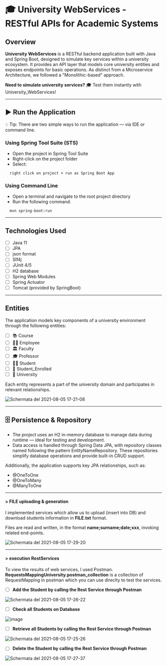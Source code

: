 # 🎓 University WebServices - RESTful APIs for Academic Systems
## Overview

**University WebServices** is a RESTful backend application built with Java and Spring Boot, designed to simulate key services within a university ecosystem. 
It provides an API layer that models core university entities and exposes endpoints for basic operations. As distinct from a Microservice Architecture, we followed a "Monolithic-based" approach.

**Need to simulate university services?** 🎓 Test them instantly with University_WebServices!

---

## ▶️ Run the Application
💡 Tip: There are two simple ways to run the application — via IDE or command line.

### Using Spring Tool Suite (STS)
- Open the project in Spring Tool Suite
- Right-click on the project folder
- Select:

```
  right click on project + run as Spring Boot App
```

### Using Command Line
- Open a terminal and navigate to the root project directory
- Run the following command:

```
  mvn spring-boot:run
```

---

## Technologies Used

- [ ] Java 11
- [ ] JPA
- [ ] json format
- [ ] Slf4j
- [ ] JUnit 4/5
- [ ] H2 database
- [ ] Spring Web Modules
- [ ] Spring Actuator
- [ ] Tomcat (provided by SpringBoot)

---

## Entities
The application models key components of a university environment through the following entities:

- [ ] 📚 Course
- [ ] 👩‍💼 Employee
- [ ] 🏛️ Faculty
- [ ] 🎓 Professor
- [ ] 👨‍🎓 Student
- [ ] 📝 Student_Enrolled
- [ ] 🏫 University

Each entity represents a part of the university domain and participates in relevant relationships.

![Schermata del 2021-08-05 17-21-08](https://user-images.githubusercontent.com/45211249/128376030-3bfba1ae-3a32-458d-9317-3f7dacfe79da.png)


---

## 🗄️ Persistence & Repository

- The project uses an H2 in-memory database to manage data during runtime — ideal for testing and development.
- Data access is handled through Spring Data JPA, with repository classes named following the pattern EntityNameRepository. These repositories simplify database operations and provide built-in CRUD support.


Additionally, the application supports key JPA relationships, such as:
- @OneToOne
- @OneToMany
- @ManyToOne

--- 

#### > FILE uploading & generation

I implemented services which allow us to upload (insert into DB) and download students information in **FILE.txt** format. 

Files are read and written, in the format **name;surname;date;xxx**, invoking related end-points.

![Schermata del 2021-08-05 17-29-20](https://user-images.githubusercontent.com/45211249/128377448-4ff7c4ac-b4a7-42ec-a2f1-d4eb2bacce04.png)


--- 

#### > execution RestServices 

To view the results of web services, I used Postman. 
**RequestsMappingUniversity.postman_collection** is a collection of RequestMapping in postman which you can use direclty to test the services.

- [ ] **Add the Student by calling the Rest Service through Postman**

![Schermata del 2021-08-05 17-26-22](https://user-images.githubusercontent.com/45211249/128376943-02e4bf71-01e1-4c06-8ead-cf53ad1845de.png)

- [ ] **Check all Students on Database**

![image](https://user-images.githubusercontent.com/45211249/123134899-8ee8e800-d451-11eb-828f-4ce07321387a.png)

- [ ] **Retrieve all Students by calling the Rest Service through Postman**

![Schermata del 2021-08-05 17-25-26](https://user-images.githubusercontent.com/45211249/128376716-250e0733-6f27-4ce2-bdcf-575253248a01.png)

- [ ] **Delete the Student by calling the Rest Service through Postman**

![Schermata del 2021-08-05 17-27-37](https://user-images.githubusercontent.com/45211249/128377148-0af9b1c7-4c7c-4643-89af-28e7b579c5ad.png)
